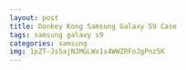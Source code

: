 ```yaml
---
layout: post
title: Donkey Kong Samsung Galaxy S9 Case
tags: samsung galaxy s9
categories: samsung
img: 1pZT-Js5ajNJMGLWx1s4WWZRFoJgPnz5K
---
```


